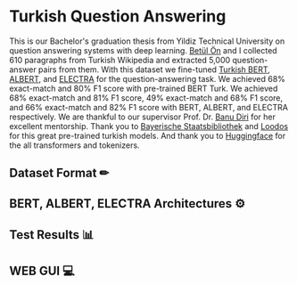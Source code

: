 # Turkish Question Answering

This is our Bachelor's graduation thesis from Yildiz Technical University on question answering systems with deep learning. [Betül Ön](https://github.com/betulON) and I collected  610 paragraphs from Turkish Wikipedia and extracted 5,000 question-answer pairs from them. With this dataset we fine-tuned [Turkish BERT](https://huggingface.co/dbmdz/bert-base-turkish-cased), [ALBERT](https://huggingface.co/loodos/albert-base-turkish-uncased), and [ELECTRA](https://huggingface.co/dbmdz/electra-base-turkish-cased-discriminator) for the question-answering task. We achieved 68% exact-match and 80% F1 score with pre-trained BERT Turk. We achieved 68% exact-match and 81% F1 score, 49% exact-match and 68% F1 score, and 66% exact-match and 82% F1 score with BERT, ALBERT, and ELECTRA respectively. We are thankful to our supervisor Prof. Dr. [Banu Diri](https://avesis.yildiz.edu.tr/diri) for her excellent mentorship. Thank you to [Bayerische Staatsbibliothek](https://huggingface.co/dbmdz) and [Loodos](https://huggingface.co/loodos) for this great pre-trained turkish models. And thank you to [Huggingface](https://github.com/huggingface) for the all transformers and tokenizers.

## Dataset Format ✏

## BERT, ALBERT, ELECTRA Architectures ⚙

## Test Results 📊

## WEB GUI 💻

